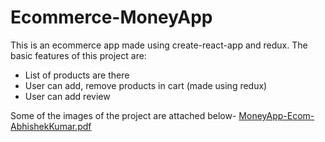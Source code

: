 # Ecommerce-MoneyApp
This is an ecommerce app made using create-react-app and redux.
The basic features of this project are:
* List of products are there
* User can add, remove products in cart (made using redux)
* User can add review

Some of the images of the project are attached below-
[MoneyApp-Ecom-AbhishekKumar.pdf](https://github.com/apexabhi/Ecommerce-MoneyApp/files/8792327/MoneyApp-Ecom-AbhishekKumar.pdf)
